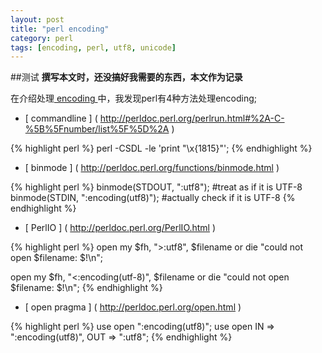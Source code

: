 ```yaml
---
layout: post
title: "perl encoding"
category: perl
tags: [encoding, perl, utf8, unicode]
---
```


##测试
**撰写本文时，还没搞好我需要的东西，本文作为记录**

在介绍处理[ encoding ]( http://stackoverflow.com/questions/627661/how-can-i-output-utf-8-from-perl )中，我发现perl有4种方法处理encoding;

* [ commandline ] ( http://perldoc.perl.org/perlrun.html#%2A-C-%5B%5Fnumber/list%5F%5D%2A )

{% highlight perl %}
perl -CSDL -le 'print "\x{1815}"';
{% endhighlight %}

* [ binmode ] ( http://perldoc.perl.org/functions/binmode.html )

{% highlight perl %}
binmode(STDOUT, ":utf8");          #treat as if it is UTF-8
binmode(STDIN, ":encoding(utf8)"); #actually check if it is UTF-8
{% endhighlight %}


* [ PerlIO ] ( http://perldoc.perl.org/PerlIO.html )

{% highlight perl %}
open my $fh, ">:utf8", $filename
    or die "could not open $filename: $!\n";

open my $fh, "<:encoding(utf-8)", $filename
    or die "could not open $filename: $!\n";
{% endhighlight %}


* [ open pragma ] ( http://perldoc.perl.org/open.html )

{% highlight perl %}
use open ":encoding(utf8)";
use open IN => ":encoding(utf8)", OUT => ":utf8";
{% endhighlight %}
